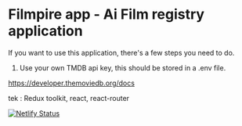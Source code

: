 # Filmpire app - Ai Film registry application

If you want to use this application, there's a few steps you need to do. 

1. Use your own TMDB api key, this should be stored in a .env file.

https://developer.themoviedb.org/docs

tek : Redux toolkit, react, react-router



[![Netlify Status](https://api.netlify.com/api/v1/badges/0c0f60c3-4a12-4305-a494-1ec45cce7aa4/deploy-status)](https://app.netlify.com/sites/film-nerd/deploys)
